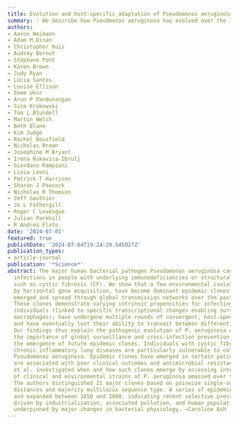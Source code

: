 ```yaml
---
title: Evolution and host-specific adaptation of Pseudomonas aeruginosa
summary: : We describe how Pseudmonas aeruginosa has evolved over the last 200 years into a global pathogen via horizontal gene transfer and then further specialised to infect people with cystic fibrosis or without via convergent molecular evolution.
authors:
- Aaron Weimann
- Adam M Dinan
- Christopher Ruis
- Audrey Bernut
- Stéphane Pont
- Karen Brown
- Judy Ryan
- Lúcia Santos
- Louise Ellison
- Emem Ukor
- Arun P Pandurangan
- Sina Krokowski
- Tom L Blundell
- Martin Welch
- Beth Blane
- Kim Judge
- Rachel Bousfield
- Nicholas Brown
- Josephine M Bryant
- Irena Kukavica-Ibrulj
- Giordano Rampioni
- Livia Leoni
- Patrick T Harrison
- Sharon J Peacock
- Nicholas R Thomson
- Jeff Gauthier
- Jo L Fothergill
- Roger C Levesque
- Julian Parkhill
- R Andres Floto
date: '2024-07-01'
featured: true
publishDate: '2024-07-04T19:24:29.545927Z'
publication_types:
- article-journal
publication: '*Science*'
abstract: The major human bacterial pathogen Pseudomonas aeruginosa causes multidrug-resistant
  infections in people with underlying immunodeficiencies or structural lung diseases
  such as cystic fibrosis (CF). We show that a few environmental isolates, driven
  by horizontal gene acquisition, have become dominant epidemic clones that have sequentially
  emerged and spread through global transmission networks over the past 200 years.
  These clones demonstrate varying intrinsic propensities for infecting CF or non-CF
  individuals (linked to specific transcriptional changes enabling survival within
  macrophages); have undergone multiple rounds of convergent, host-specific adaptation;
  and have eventually lost their ability to transmit between different patient groups.
  Our findings thus explain the pathogenic evolution of P. aeruginosa and highlight
  the importance of global surveillance and cross-infection prevention in averting
  the emergence of future epidemic clones. Individuals with cystic fibrosis and other
  chronic inflammatory lung diseases are particularly vulnerable to colonization by
  Pseudomonas aeruginosa. Epidemic clones have emerged in certain patient groups that
  are associated with poor clinical outcomes and antimicrobial resistance. Weimann
  et al. investigated when and how such clones emerge by accessing international collections
  of clinical and environmental strains of P. aeruginosa amassed over the past century.
  The authors distinguished 21 major clones based on pairwise single-nucleotide polymorphism
  distances and majority multilocus sequence type. A series of epidemic clones emerged
  and expanded between 1850 and 2000, indicating recent selective pressures, possibly
  driven by industrialization, associated pollution, and human population change and
  underpinned by major changes in bacterial physiology. —Caroline Ash
---
```

